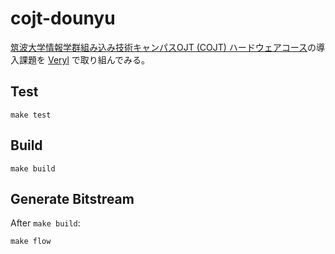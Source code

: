 # cojt-dounyu

[筑波大学情報学群組み込み技術キャンパスOJT (COJT) ハードウェアコース](https://www.cojt.or.jp/tkb/curriculum/index.html#b)の導入課題を [Veryl](https://veryl-lang.org/) で取り組んでみる。

## Test

```
make test
```

## Build

```
make build
```

## Generate Bitstream

After `make build`:

```
make flow
```
